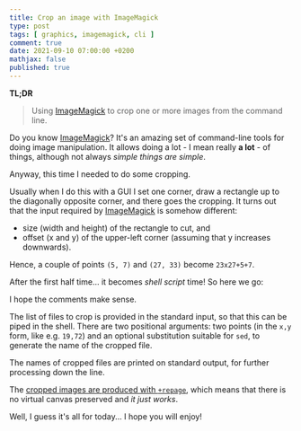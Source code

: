 ```yaml
---
title: Crop an image with ImageMagick
type: post
tags: [ graphics, imagemagick, cli ]
comment: true
date: 2021-09-10 07:00:00 +0200
mathjax: false
published: true
---
```


**TL;DR**

> Using [ImageMagick][] to crop one or more images from the command
> line.

Do you know [ImageMagick][]? It's an amazing set of command-line tools
for doing image manipulation. It allows doing a lot - I mean really **a
lot** - of things, although not always *simple things are simple*.

Anyway, this time I needed to do some cropping.

Usually when I do this with a GUI I set one corner, draw a rectangle up
to the diagonally opposite corner, and there goes the cropping. It turns
out that the input required by [ImageMagick][] is somehow different:

- size (width and height) of the rectangle to cut, and
- offset (x and y) of the upper-left corner (assuming that y increases
  downwards).

Hence, a couple of points `(5, 7)` and `(27, 33)` become `23x27+5+7`.

After the first half time... it becomes *shell script* time! So here we
go:

<script src="https://gitlab.com/polettix/notechs/-/snippets/2173003.js"></script>

I hope the comments make sense.

The list of files to crop is provided in the standard input, so that
this can be piped in the shell. There are two positional arguments: two
points (in the `x,y` form, like e.g. `19,72`) and an optional
substitution suitable for `sed`, to generate the name of the cropped
file.

The names of cropped files are printed on standard output, for further
processing down the line.

The [cropped images are produced with `+repage`][crop-repage], which
means that there is no virtual canvas preserved and *it just works*.

Well, I guess it's all for today... I hope you will enjoy!

[Perl]: https://www.perl.org/
[Raku]: https://raku.org/
[ImageMagick]: https://imagemagick.org/
[crop-repage]: https://legacy.imagemagick.org/Usage/crop/#crop_repage
